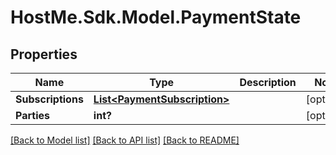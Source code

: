 # HostMe.Sdk.Model.PaymentState
## Properties

Name | Type | Description | Notes
------------ | ------------- | ------------- | -------------
**Subscriptions** | [**List&lt;PaymentSubscription&gt;**](PaymentSubscription.md) |  | [optional] 
**Parties** | **int?** |  | [optional] 

[[Back to Model list]](../README.md#documentation-for-models) [[Back to API list]](../README.md#documentation-for-api-endpoints) [[Back to README]](../README.md)


